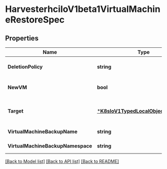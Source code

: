 # HarvesterhciIoV1beta1VirtualMachineRestoreSpec

## Properties
Name | Type | Description | Notes
------------ | ------------- | ------------- | -------------
**DeletionPolicy** | **string** |  | [optional] [default to null]
**NewVM** | **bool** |  | [optional] [default to null]
**Target** | [***K8sIoV1TypedLocalObjectReference**](k8s.io.v1.TypedLocalObjectReference.md) | initially only VirtualMachine type supported | [default to null]
**VirtualMachineBackupName** | **string** |  | [default to null]
**VirtualMachineBackupNamespace** | **string** |  | [default to null]

[[Back to Model list]](../README.md#documentation-for-models) [[Back to API list]](../README.md#documentation-for-api-endpoints) [[Back to README]](../README.md)


